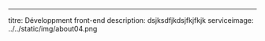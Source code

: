 ---
titre: Développment front-end
description: dsjksdfjkdsjfkjfkjk
serviceimage: ../../static/img/about04.png